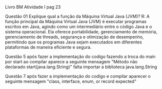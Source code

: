 Livro BM Atividade I pag 23

Questão 01 Explique qual a função da Máquina Virtual Java (JVM)?
R: A função principal da Máquina Virtual Java (JVM) é executar programas escritos em Java, agindo como um intermediário entre o código Java e o sistema operacional. Ela oferece portabilidade, gerenciamento de memória, gerenciamento de threads, segurança e otimização de desempenho, permitindo que os programas Java sejam executados em diferentes plataformas de maneira eficiente e segura.

Questão 5 após fazer a implementação do codígo fazendo a troca do main por start ao compilar aparece a seguinte mensagem "Método não declarado start(java.lang.String)" falta importar a biblioteca java.lang.String

Questão 7 após fazer a implementação do codígo e compilar aparecer o seguinte mensagem "class, interface, enum, or record expected"
